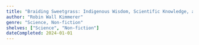 ```yaml
---
title: "Braiding Sweetgrass: Indigenous Wisdom, Scientific Knowledge, and the Teachings of Plants"
author: "Robin Wall Kimmerer"
genre: "Science, Non-fiction"
shelves: ["Science", "Non-fiction"]
dateCompleted: 2024-01-01
---
```


